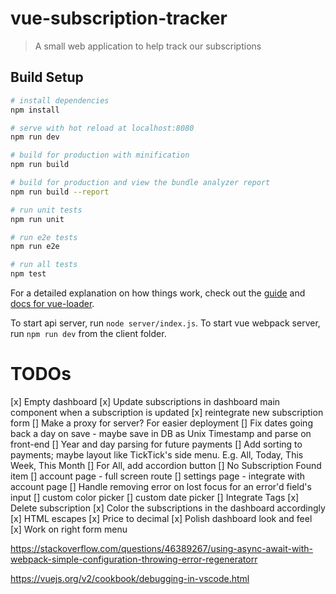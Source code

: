 # vue-subscription-tracker

> A small web application to help track our subscriptions 

## Build Setup

``` bash
# install dependencies
npm install

# serve with hot reload at localhost:8080
npm run dev

# build for production with minification
npm run build

# build for production and view the bundle analyzer report
npm run build --report

# run unit tests
npm run unit

# run e2e tests
npm run e2e

# run all tests
npm test
```

For a detailed explanation on how things work, check out the [guide](http://vuejs-templates.github.io/webpack/) and [docs for vue-loader](http://vuejs.github.io/vue-loader).

To start api server, run `node server/index.js`.
To start vue webpack server, run `npm run dev` from the client folder.

# TODOs
[x] Empty dashboard 
[x] Update subscriptions in dashboard main component when a subscription is updated
[x] reintegrate new subscription form
[] Make a proxy for server? For easier deployment
[] Fix dates going back a day on save - maybe save in DB as Unix Timestamp and parse on front-end
[] Year and day parsing for future payments
[] Add sorting to payments; maybe layout like TickTick's side menu. E.g. All, Today, This Week, This Month
  [] For All, add accordion button 
[] No Subscription Found item
[] account page - full screen route
  [] settings page - integrate with account page
[] Handle removing error on lost focus for an error'd field's input
[] custom color picker
[] custom date picker
[] Integrate Tags
[x] Delete subscription
[x] Color the subscriptions in the dashboard accordingly
[x] HTML escapes
[x] Price to decimal
[x] Polish dashboard look and feel
  [x] Work on right form menu

  https://stackoverflow.com/questions/46389267/using-async-await-with-webpack-simple-configuration-throwing-error-regeneratorr

  https://vuejs.org/v2/cookbook/debugging-in-vscode.html
